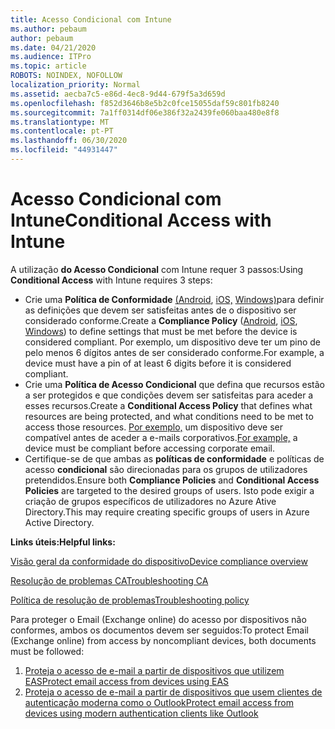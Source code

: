 ```yaml
---
title: Acesso Condicional com Intune
ms.author: pebaum
author: pebaum
ms.date: 04/21/2020
ms.audience: ITPro
ms.topic: article
ROBOTS: NOINDEX, NOFOLLOW
localization_priority: Normal
ms.assetid: aecba7c5-e86d-4ec8-9d44-679f5a3d659d
ms.openlocfilehash: f852d3646b8e5b2c0fce15055daf59c801fb8240
ms.sourcegitcommit: 7a1ff0314df06e386f32a2439fe060baa480e8f8
ms.translationtype: MT
ms.contentlocale: pt-PT
ms.lasthandoff: 06/30/2020
ms.locfileid: "44931447"
---
```

# <a name="conditional-access-with-intune"></a><span data-ttu-id="c7208-102">Acesso Condicional com Intune</span><span class="sxs-lookup"><span data-stu-id="c7208-102">Conditional Access with Intune</span></span>

<span data-ttu-id="c7208-103">A utilização **do Acesso Condicional** com Intune requer 3 passos:</span><span class="sxs-lookup"><span data-stu-id="c7208-103">Using  **Conditional Access**  with Intune requires 3 steps:</span></span>

- <span data-ttu-id="c7208-104">Crie uma **Política de Conformidade** [(Android](https://docs.microsoft.com/intune/compliance-policy-create-android), [iOS,](https://docs.microsoft.com/intune/compliance-policy-create-ios) [Windows)](https://docs.microsoft.com//intune/compliance-policy-create-windows)para definir as definições que devem ser satisfeitas antes de o dispositivo ser considerado conforme.</span><span class="sxs-lookup"><span data-stu-id="c7208-104">Create a  **Compliance Policy**  ([Android](https://docs.microsoft.com/intune/compliance-policy-create-android),  [iOS](https://docs.microsoft.com/intune/compliance-policy-create-ios),  [Windows](https://docs.microsoft.com//intune/compliance-policy-create-windows)) to define settings that must be met before the device is considered compliant.</span></span> <span data-ttu-id="c7208-105">Por exemplo, um dispositivo deve ter um pino de pelo menos 6 dígitos antes de ser considerado conforme.</span><span class="sxs-lookup"><span data-stu-id="c7208-105">For example, a device must have a pin of at least 6 digits before it is considered compliant.</span></span>
- <span data-ttu-id="c7208-106">Crie uma **Política de Acesso Condicional** que defina que recursos estão a ser protegidos e que condições devem ser satisfeitas para aceder a esses recursos.</span><span class="sxs-lookup"><span data-stu-id="c7208-106">Create a **Conditional Access Policy**  that defines what resources are being protected, and what conditions need to be met to access those resources.</span></span>  <span data-ttu-id="c7208-107">[Por exemplo,](https://docs.microsoft.com/intune/tutorial-protect-email-on-unmanaged-devices#create-conditional-access-policies) um dispositivo deve ser compatível antes de aceder a e-mails corporativos.</span><span class="sxs-lookup"><span data-stu-id="c7208-107">[For example,](https://docs.microsoft.com/intune/tutorial-protect-email-on-unmanaged-devices#create-conditional-access-policies)  a device must be compliant before accessing corporate email.</span></span>
- <span data-ttu-id="c7208-108">Certifique-se de que ambas as **políticas de conformidade** e políticas de acesso **condicional** são direcionadas para os grupos de utilizadores pretendidos.</span><span class="sxs-lookup"><span data-stu-id="c7208-108">Ensure both **Compliance Policies**  and  **Conditional Access Policies**  are targeted to the desired groups of users.</span></span> <span data-ttu-id="c7208-109">Isto pode exigir a criação de grupos específicos de utilizadores no Azure Ative Directory.</span><span class="sxs-lookup"><span data-stu-id="c7208-109">This may require creating specific groups of users in Azure Active Directory.</span></span>

<span data-ttu-id="c7208-110">**Links úteis:**</span><span class="sxs-lookup"><span data-stu-id="c7208-110">**Helpful links:**</span></span>

[<span data-ttu-id="c7208-111">Visão geral da conformidade do dispositivo</span><span class="sxs-lookup"><span data-stu-id="c7208-111">Device compliance overview</span></span>](https://docs.microsoft.com/intune/device-compliance-get-started)

[<span data-ttu-id="c7208-112">Resolução de problemas CA</span><span class="sxs-lookup"><span data-stu-id="c7208-112">Troubleshooting CA</span></span>](https://docs.microsoft.com/intune/troubleshoot-conditional-access)

[<span data-ttu-id="c7208-113">Política de resolução de problemas</span><span class="sxs-lookup"><span data-stu-id="c7208-113">Troubleshooting policy</span></span>](https://docs.microsoft.com/intune/troubleshoot-policies-in-microsoft-intune)

<span data-ttu-id="c7208-114">Para proteger o Email (Exchange online) do acesso por dispositivos não conformes, ambos os documentos devem ser seguidos:</span><span class="sxs-lookup"><span data-stu-id="c7208-114">To protect Email (Exchange online) from access by noncompliant devices, both documents must be followed:</span></span>

1. [<span data-ttu-id="c7208-115">Proteja o acesso de e-mail a partir de dispositivos que utilizem EAS</span><span class="sxs-lookup"><span data-stu-id="c7208-115">Protect email access from devices using EAS</span></span>](https://docs.microsoft.com/intune/tutorial-protect-email-on-unmanaged-devices)
2. [<span data-ttu-id="c7208-116">Proteja o acesso de e-mail a partir de dispositivos que usem clientes de autenticação moderna como o Outlook</span><span class="sxs-lookup"><span data-stu-id="c7208-116">Protect email access from devices using modern authentication clients like Outlook</span></span>](https://docs.microsoft.com/intune/tutorial-protect-email-on-enrolled-devices)